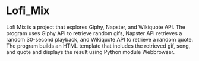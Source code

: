 # Lofi_Mix

Lofi Mix is a project that explores Giphy, Napster, and Wikiquote API. The program uses Giphy API to retrieve random gifs, Napster API retrieves a random 30-second playback, and Wikiquote API to retrieve a random quote. The program builds an HTML template that includes the retrieved gif, song, and quote and displays the result using Python module Webbrowser. 
